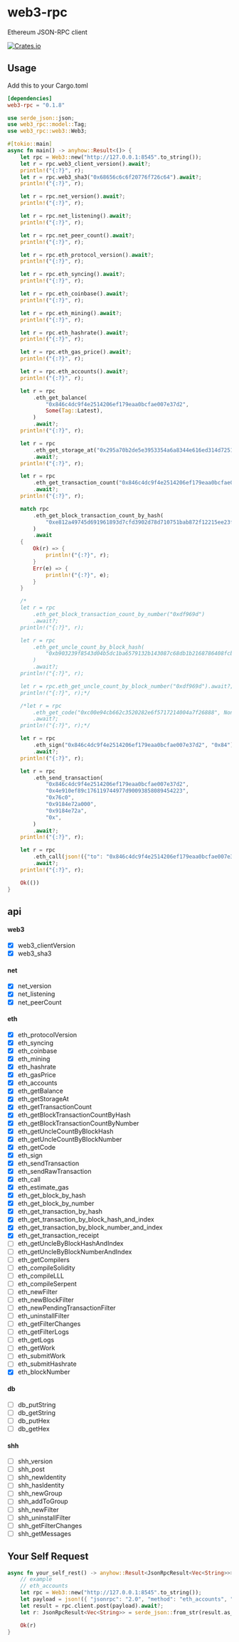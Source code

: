 # web3-rpc
Ethereum JSON-RPC client

<a href="https://crates.io/crates/web3-rpc" rel="nofollow noopener noreferrer"><img src="https://img.shields.io/crates/v/web3-rpc" alt="Crates.io"></a>

## Usage

Add this to your Cargo.toml

```toml
[dependencies]
web3-rpc = "0.1.8"
```

```rust
use serde_json::json;
use web3_rpc::model::Tag;
use web3_rpc::web3::Web3;

#[tokio::main]
async fn main() -> anyhow::Result<()> {
    let rpc = Web3::new("http://127.0.0.1:8545".to_string());
    let r = rpc.web3_client_version().await?;
    println!("{:?}", r);
    let r = rpc.web3_sha3("0x68656c6c6f20776f726c64").await?;
    println!("{:?}", r);

    let r = rpc.net_version().await?;
    println!("{:?}", r);

    let r = rpc.net_listening().await?;
    println!("{:?}", r);

    let r = rpc.net_peer_count().await?;
    println!("{:?}", r);

    let r = rpc.eth_protocol_version().await?;
    println!("{:?}", r);

    let r = rpc.eth_syncing().await?;
    println!("{:?}", r);

    let r = rpc.eth_coinbase().await?;
    println!("{:?}", r);

    let r = rpc.eth_mining().await?;
    println!("{:?}", r);

    let r = rpc.eth_hashrate().await?;
    println!("{:?}", r);

    let r = rpc.eth_gas_price().await?;
    println!("{:?}", r);

    let r = rpc.eth_accounts().await?;
    println!("{:?}", r);

    let r = rpc
        .eth_get_balance(
            "0x846c4dc9f4e2514206ef179eaa0bcfae007e37d2",
            Some(Tag::Latest),
        )
        .await?;
    println!("{:?}", r);

    let r = rpc
        .eth_get_storage_at("0x295a70b2de5e3953354a6a8344e616ed314d7251", "0x0", None)
        .await?;
    println!("{:?}", r);

    let r = rpc
        .eth_get_transaction_count("0x846c4dc9f4e2514206ef179eaa0bcfae007e37d2", None)
        .await?;
    println!("{:?}", r);

    match rpc
        .eth_get_block_transaction_count_by_hash(
            "0xe812a49745d691961893d7cfd3902d78d710751bab872f12215ee23f27f3efa9",
        )
        .await
    {
        Ok(r) => {
            println!("{:?}", r);
        }
        Err(e) => {
            println!("{:?}", e);
        }
    }

    /*
    let r = rpc
        .eth_get_block_transaction_count_by_number("0xdf969d")
        .await?;
    println!("{:?}", r);

    let r = rpc
        .eth_get_uncle_count_by_block_hash(
            "0xb903239f8543d04b5dc1ba6579132b143087c68db1b2168786408fcbce568238",
        )
        .await?;
    println!("{:?}", r);

    let r = rpc.eth_get_uncle_count_by_block_number("0xdf969d").await?;
    println!("{:?}", r);*/

    /*let r = rpc
        .eth_get_code("0xc00e94cb662c3520282e6f5717214004a7f26888", None)
        .await?;
    println!("{:?}", r);*/

    let r = rpc
        .eth_sign("0x846c4dc9f4e2514206ef179eaa0bcfae007e37d2", "0x84")
        .await?;
    println!("{:?}", r);

    let r = rpc
        .eth_send_transaction(
            "0x846c4dc9f4e2514206ef179eaa0bcfae007e37d2",
            "0x4e910ef89c176119744977d90093858089454223",
            "0x76c0",
            "0x9184e72a000",
            "0x9184e72a",
            "0x",
        )
        .await?;
    println!("{:?}", r);

    let r = rpc
        .eth_call(json!({"to": "0x846c4dc9f4e2514206ef179eaa0bcfae007e37d2", "data": "0x313ce567"}))
        .await?;
    println!("{:?}", r);

    Ok(())
}
```

## api

#### web3

- [x] web3_clientVersion
- [x] web3_sha3

#### net
- [x] net_version
- [x] net_listening
- [x] net_peerCount

#### eth
- [x] eth_protocolVersion
- [x] eth_syncing
- [x] eth_coinbase
- [x] eth_mining
- [x] eth_hashrate
- [x] eth_gasPrice
- [x] eth_accounts
- [x] eth_getBalance
- [x] eth_getStorageAt
- [x] eth_getTransactionCount
- [x] eth_getBlockTransactionCountByHash
- [x] eth_getBlockTransactionCountByNumber
- [x] eth_getUncleCountByBlockHash
- [x] eth_getUncleCountByBlockNumber
- [x] eth_getCode
- [x] eth_sign
- [x] eth_sendTransaction
- [x] eth_sendRawTransaction
- [x] eth_call
- [x] eth_estimate_gas
- [x] eth_get_block_by_hash
- [x] eth_get_block_by_number
- [x] eth_get_transaction_by_hash
- [x] eth_get_transaction_by_block_hash_and_index
- [x] eth_get_transaction_by_block_number_and_index
- [x] eth_get_transaction_receipt
- [ ] eth_getUncleByBlockHashAndIndex
- [ ] eth_getUncleByBlockNumberAndIndex
- [ ] eth_getCompilers
- [ ] eth_compileSolidity
- [ ] eth_compileLLL
- [ ] eth_compileSerpent
- [ ] eth_newFilter
- [ ] eth_newBlockFilter
- [ ] eth_newPendingTransactionFilter
- [ ] eth_uninstallFilter
- [ ] eth_getFilterChanges
- [ ] eth_getFilterLogs
- [ ] eth_getLogs
- [ ] eth_getWork
- [ ] eth_submitWork
- [ ] eth_submitHashrate
- [x] eth_blockNumber

#### db
- [ ] db_putString
- [ ] db_getString
- [ ] db_putHex
- [ ] db_getHex

#### shh
- [ ] shh_version
- [ ] shh_post
- [ ] shh_newIdentity
- [ ] shh_hasIdentity
- [ ] shh_newGroup
- [ ] shh_addToGroup
- [ ] shh_newFilter
- [ ] shh_uninstallFilter
- [ ] shh_getFilterChanges
- [ ] shh_getMessages

## Your Self Request
```rust
async fn your_self_rest() -> anyhow::Result<JsonRpcResult<Vec<String>>> {
    // example
    // eth_accounts
    let rpc = Web3::new("http://127.0.0.1:8545".to_string());
    let payload = json!({ "jsonrpc": "2.0", "method": "eth_accounts", "params": [], "id": "310" });
    let result = rpc.client.post(payload).await?;
    let r: JsonRpcResult<Vec<String>> = serde_json::from_str(result.as_str())?;

    Ok(r)
}
```